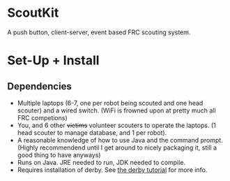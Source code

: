 ScoutKit
========

A push button, client-server, event based FRC scouting system.

Set-Up + Install
================

Dependencies
------------

* Multiple laptops (6-7, one per robot being scouted and one head scouter) and a wired switch. (WiFi is frowned upon at pretty much all FRC competions)
* You, and 6 other ~~victims~~ volunteer scouters to operate the laptops. (1 head scouter to manage database, and 1 per robot).
* A reasonable knowledge of how to use Java and the command prompt. (Highly recommendend until I get around to nicely packaging it, still a good thing to have anyways)
* Runs on Java. JRE needed to run, JDK needed to compile.
* Requires installation of derby. See [the derby tutorial](https://db.apache.org/derby/papers/DerbyTut/install_software.html) for more info.
